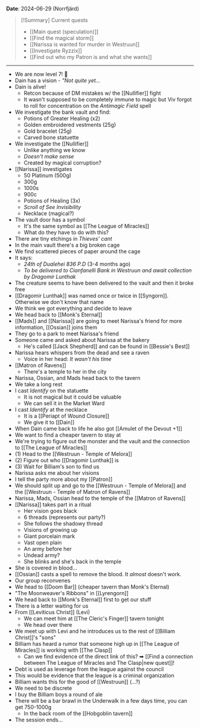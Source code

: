 **Date**: 2024-06-29 (Norrfjärd)

> [!Summary] Current quests
> - [[Main quest (speculation)]]
> - [[Find the magical storm]]
> - [[Narissa is wanted for murder in Westruun]]
> - [[Investigate Ryzzix]]
> - [[Find out who my Patron is and what she wants]]

---
- We are now level 7! 🎉
- Dain has a vision - *"Not quite yet...*
- Dain is alive!
	- Retcon because of DM mistakes w/ the [[Nullifier]] fight
	- It wasn't supposed to be completely immune to magic but Viv forgot to roll for concentration on the *Antimagic Field* spell
- We investigate the bank vault and find:
	- Potions of Greater Healing (x2)
	- Golden embroidered vestments (25g)
	- Gold bracelet (25g)
	- Carved bone statuette
- We investigate the [[Nullifier]]
	- Unlike anything we know
	- *Doesn't make sense*
	- Created by magical corruption?
- [[Narissa]] investigates
	- 50 Platinum (500g)
	- 300g
	- 1000s
	- 900c
	- Potions of Healing (3x)
	- *Scroll of See Invisibility*
	- Necklace (magical?)
- The vault door has a symbol
	- It's the same symbol as [[The League of Miracles]]
	- What do they have to do with this?
- There are tiny etchings in *Thieves' cant*
- In the main vault there's a big broken cage
- We find scattered pieces of paper around the cage
- It says: 
	- *24th of Dualehei 836 P.D* (3-4 months ago)
	- *To be delivered to Cianfanelli Bank in Westruun and await collection by Dragomir Lunthak*
- The creature seems to have been delivered to the vault and then it broke free
- [[Dragomir Lunthak]] was named once or twice in [[Syngorn]]. Otherwise we don't know that name
- We think we got everything and decide to leave
- We head back to [[Monk's Eternal]]
- [[Mads]] and [[Narissa]] are going to meet Narissa's friend for more information, [[Ossian]] joins them
- They go to a park to meet Narissa's friend
- Someone came and asked about Narissa at the bakery
	- He's called [[Jack Shepherd]] and can be found in [[Bessie's Best]]
- Narissa hears whispers from the dead and see a raven
	- Voice in her head: *It wasn't his time*
- [[Matron of Ravens]]
	- There's a temple to her in the city
- Narissa, Ossian, and Mads head back to the tavern
- We take a long rest
- I cast *Identify* on the statuette
	- It is not magical but it could be valuable
	- We can sell it in the Market Ward
- I cast *Identify* at the necklace
	- It is a [[Periapt of Wound Closure]]
	- We give it to [[Dain]]
- When Dain came back to life he also got [[Amulet of the Devout +1]]
- We want to find a cheaper tavern to stay at
- We're trying to figure out the monster and the vault and the connection to [[The League of Miracles]]
- (1) Head to the [[Westruun - Temple of Melora]]
- (2) Figure out who [[Dragomir Lunthak]] is
- (3) Wait for Billiam's son to find us
- Narissa asks me about her visions
- I tell the party more about my [[Patron]]
- We should split up and go to the [[Westruun - Temple of Melora]] and the [[Westruun - Temple of Matron of Ravens]]
- Narissa, Mads, Ossian head to the temple of the [[Matron of Ravens]]
- [[Narissa]] takes part in a ritual
	- Her vision goes black
	- 6 threads (represents our party?)
	- She follows the shadowy thread
	- Visions of growing up
	- Giant porcelain mark
	- Vast open plain
	- An army before her
	- Undead army?
	- She blinks and she's back in the temple
- She is covered in blood...
- [[Ossian]] casts a spell to remove the blood. It *almost* doesn't work.
- Our group reconvenes
- We head to [[Doom Bar]] (cheaper tavern than Monk's Eternal)
- "The Moonweaver's Ribbons" in [[Lyrengorn]]
- We head back to [[Monk's Eternal]] first to get our stuff
- There is a letter waiting for us
- From [[Leviticus Christ]] (Levi)
	- We can meet him at [[The Cleric's Finger]] tavern tonight
	- We head over there
- We meet up with Levi and he introduces us to the rest of [[Billiam Christ]]'s "sons"
- Billiam has heard a rumor that someone high up in [[The League of Miracles]] is working with [[The Clasp]]
	- Can we find evidence of the direct link of this? ➡ [[Find a connection between The League of Miracles and The Clasp|new quest]]!
- Debt is used as leverage from the league against the council
- This would be evidence that the league is a criminal organization
- Billiam wants this for the good of [[Westruun]] (...?)
- We need to be discrete
- I buy the Billiam boys a round of ale
- There will be a bar brawl in the Underwalk in a few days time, you can get 750-1000g
	- In the back room of the [[Hobgoblin tavern]]
- The session ends...